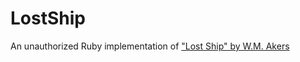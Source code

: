 # LostShip

An unauthorized Ruby implementation of ["Lost Ship" by W.M. Akers](https://www.drivethrurpg.com/product/302647/Lost-Ship-A-Survival-Game?affiliate_id=318171)
